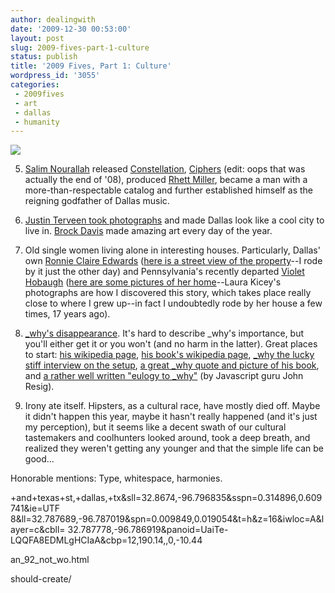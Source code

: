 ```yaml
---
author: dealingwith
date: '2009-12-30 00:53:00'
layout: post
slug: 2009-fives-part-1-culture
status: publish
title: '2009 Fives, Part 1: Culture'
wordpress_id: '3055'
categories:
 - 2009fives
 - art
 - dallas
 - humanity
---
```


[![][1]][2]

5. [Salim Nourallah][3] released [Constellation][4], [Ciphers][5] (edit: oops
that was actually the end of '08), produced [Rhett Miller][6], became a man
with a more-than-respectable catalog and further established himself as the
reigning godfather of Dallas music.

4. [Justin Terveen took photographs][7] and made Dallas look like a cool city
to live in. [Brock Davis][8] made amazing art every day of the year.

3. Old single women living alone in interesting houses. Particularly, Dallas'
own [Ronnie Claire Edwards][9] ([here is a street view of the property][10]--I
rode by it just the other day) and Pennsylvania's recently departed [Violet
Hobaugh][11] ([here are some pictures of her home][12]--Laura Kicey's
photographs are how I discovered this story, which takes place really close to
where I grew up--in fact I undoubtedly rode by her house a few times, 17 years
ago).

2. [_why's disappearance][13]. It's hard to describe _why's importance, but
you'll either get it or you won't (and no harm in the latter). Great places to
start: [his wikipedia page][14], [his book's wikipedia page][15], [_why the
lucky stiff interview on the setup][16], [a great _why quote and picture of
his book][17], and [a rather well written "eulogy to _why"][18] (by Javascript
guru John Resig).

1. Irony ate itself. Hipsters, as a cultural race, have mostly died off. Maybe
it didn't happen this year, maybe it hasn't really happened (and it's just my
perception), but it seems like a decent swath of our cultural tastemakers and
coolhunters looked around, took a deep breath, and realized they weren't
getting any younger and that the simple life can be good...

Honorable mentions: Type, whitespace, harmonies.

   [1]: http://farm3.static.flickr.com/2578/3922377253_40fb654360.jpg

   [2]: http://www.flickr.com/photos/carissabyers/3922377253/

   [3]: http://www.google.com/search?q=salim+nourallah

   [4]: http://www.amazon.com/Constellation/dp/B001TOL2YE/ref=sr_1_2?ie=UTF8&s=dmusic&qid=1262151042&sr=8-2

   [5]: http://www.amazon.com/gp/product/B001Q8E9LG/sr=8-7/qid=1262151042/ref=sr_digr_7?ie=UTF8&qid=1262151042&sr=8-7

   [6]: http://www.amazon.com/Rhett-Miller/dp/B002BA7MG2/ref=dm_cd_album_lnk?ie=UTF8&qid=1262151119&sr=8-1

   [7]: http://www.flickr.com/photos/ninjatune/

   [8]: http://www.flickr.com/photos/laserbread/

   [9]: http://www.dmagazine.com/Home/2009/08/01/Ronnie_Claire_Edwards.aspx

   [10]: http://maps.google.com/maps?f=q&source=s_q&hl=en&geocode=&q=swiss+ave
+and+texas+st,+dallas,+tx&sll=32.8674,-96.796835&sspn=0.314896,0.609741&ie=UTF
8&ll=32.787689,-96.787019&spn=0.009849,0.019054&t=h&z=16&iwloc=A&layer=c&cbll=
32.787778,-96.786919&panoid=UaiTe-LQQFA8EDMLgHCIaA&cbp=12,190.14,,0,-10.44

   [11]: http://www.pennlive.com/midstate/index.ssf/2009/09/lebanon_county_wom
an_92_not_wo.html

   [12]: http://www.flickr.com/photos/kicey/sets/72057594116283541/

   [13]: http://whymirror.github.com/

   [14]: http://en.wikipedia.org/wiki/Why_the_lucky_stiff

   [15]: http://en.wikipedia.org/wiki/Why's_(poignant)_Guide_to_Ruby

   [16]: http://_why.usesthis.com/

   [17]: http://www.globalnerdy.com/2008/08/08/why-the-lucky-stiff-on-why-you-
should-create/

   [18]: http://ejohn.org/blog/eulogy-to-_why/

